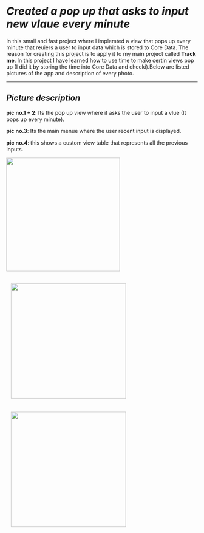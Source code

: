 # *Created a pop up that asks to input new vlaue every minute*

In this small and fast project where I implemted a view that pops up every minute that reuiers a user to input data which is stored to Core Data. The reason for creating this project is to apply it to my main project called **Track me**. In this project I have learned how to use time to make certin views pop up (I did it by storing the time into Core Data and checki).Below are listed pictures of the app and description of every photo.

----------------------------------------------------------------------------------------------------------------------------------------------------------

## *Picture description*

**pic no.1 + 2**: Its the pop up view where it asks the user to input a vlue (It pops up every minute).

**pic no.3**: Its the main menue where the user recent input is displayed.

**pic no.4**: this shows a custom view table that represents all the previous inputs.


<p float="left">
  <table>
  <img src="https://user-images.githubusercontent.com/67702241/132920984-8ce83cbb-4a6a-4e8c-b655-02e5a0b99116.png" width="299" />
  </table>
  &nbsp;&nbsp;
  <table>
  <img src="https://user-images.githubusercontent.com/67702241/132920987-800a284b-29c6-4c69-b791-70947424ee11.png" width="303" /> 
  </table>
  &nbsp;&nbsp;
  <img src="https://user-images.githubusercontent.com/67702241/132920991-8100330c-fe07-4202-b8b3-cdada2ea6da5.png" width="303" />
</p>



